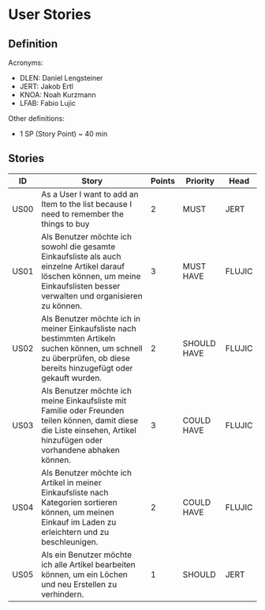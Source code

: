 # User Stories

## Definition

Acronyms:
- DLEN: Daniel Lengsteiner
- JERT: Jakob Ertl
- KNOA: Noah Kurzmann
- LFAB: Fabio Lujic

Other definitions:
- 1 SP (Story Point) ~ 40 min

## Stories

|ID|Story|Points|Priority|Head|
|---|---|---|---|---|
|US00|As a User I want to add an Item to the list because I need to remember the things to buy|2|MUST|JERT|
| US01 | Als Benutzer möchte ich sowohl die gesamte Einkaufsliste als auch einzelne Artikel darauf löschen können, um meine Einkaufslisten besser verwalten und organisieren zu können. | 3    | MUST HAVE   | FLUJIC |
| US02 | Als Benutzer möchte ich in meiner Einkaufsliste nach bestimmten Artikeln suchen können, um schnell zu überprüfen, ob diese bereits hinzugefügt oder gekauft wurden. | 2    | SHOULD HAVE | FLUJIC |
| US03 | Als Benutzer möchte ich meine Einkaufsliste mit Familie oder Freunden teilen können, damit diese die Liste einsehen, Artikel hinzufügen oder vorhandene abhaken können. | 3    | COULD HAVE  | FLUJIC |
| US04 | Als Benutzer möchte ich Artikel in meiner Einkaufsliste nach Kategorien sortieren können, um meinen Einkauf im Laden zu erleichtern und zu beschleunigen. | 2    | COULD HAVE  | FLUJIC |
|US05|Als ein Benutzer möchte ich alle Artikel bearbeiten können, um ein Löchen und neu Erstellen zu verhindern.|1|SHOULD|JERT|

